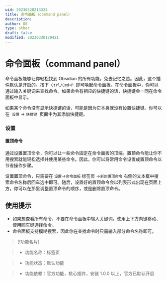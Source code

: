 ```yaml
---
uid: 20230328213324
title: 命令面板（command panel）
description: 
author: OS
type: other
draft: false
modified: 20230330170421
---
```


# 命令面板（command panel）

命令面板能够让你轻松找到 Obsidian 的所有功能，免去记忆之苦。因此，这个插件默认是开启的。按下  `Ctrl/Cmd+P`  即可唤起命令面板。在命令面板中，你可以通过输入关键词来查找命令。如果命令有相应的快捷键的话，快捷键会一同在命令面板中显示。

如果某个命令没有显示快捷键的话，可能是因为它本身就没有设置快捷键。你可以在  `设置` -> `快捷键`  页面中为其添加快捷键。

### 设置

#### 置顶命令

通过设置置顶命令，你可以让一些命令固定在命令面板的顶端。置顶命令能让你不用搜索就能轻松选择并使用某些命令。因此，你可以将常用命令设置成置顶命令以节省操作步骤。

设置置顶命令，只需要在 `设置`->`命令面板` 标签页 ->`新的置顶命令` 右侧的文本框中搜索命令名称后回车选中即可。随后，设置好的置顶命令会以列表形式出现在页面上方，你可以在那里调整置顶命令的顺序，或是删除置顶命令。

## 使用提示

- 如果想查看所有命令，不要在命令面板中输入关键词。使用上下方向键移动、使用回车键选择命令。
- 命令面板支持模糊搜索，因此你在查找命令时只需输入部分命令名称即可。

> [!功能名片]

> - 功能名称：标签页

> - 功能状态：默认功能

> - 功能依赖：官方功能，核心插件，安装 1.0.0 以上，官方已默认开启